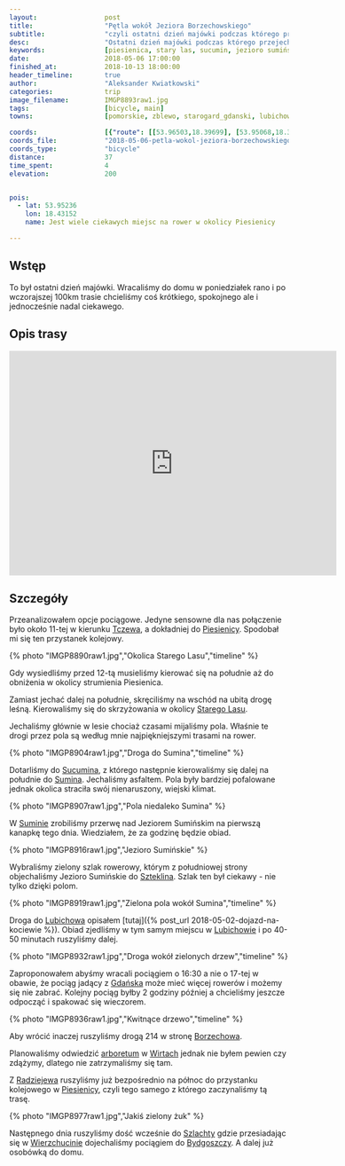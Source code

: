 ```yaml
---
layout:                 post
title:                  "Pętla wokół Jeziora Borzechowskiego"
subtitle:               "czyli ostatni dzień majówki podczas którego przejechaliśmy małą pętelkę między Piesienicą a Lubichowem"
desc:                   "Ostatni dzień majówki podczas którego przejechaliśmy małą pętelkę między Piesienicą a Lubichowem. Trasa ta pokazała mi, że warto wybierać drogi gruntowe. Okolice Starego Lasu były bardzo ładne."
keywords:               [piesienica, stary las, sucumin, jezioro sumińskie, szteklin, lubichowo, borzechowo, wirty, wiosna]
date:                   2018-05-06 17:00:00
finished_at:            2018-10-13 18:00:00
header_timeline:        true
author:                 "Aleksander Kwiatkowski"
categories:             trip
image_filename:         IMGP8893raw1.jpg
tags:                   [bicycle, main]
towns:                  [pomorskie, zblewo, starogard_gdanski, lubichowo]

coords:                 [{"route": [[53.96503,18.39699], [53.95068,18.39983], [53.95210,18.43836], [53.92840,18.43296], [53.91865,18.44987], [53.89792,18.43476], [53.89635,18.42077], [53.88811,18.42909], [53.87222,18.40283], [53.85116,18.40163], [53.85212,18.39605], [53.87075,18.38360], [53.88770,18.34944], [53.90100,18.37871], [53.91779,18.40412], [53.93235,18.40652], [53.95185,18.39957]], "type": "bicycle"}]
coords_file:            "2018-05-06-petla-wokol-jeziora-borzechowskiego.json"
coords_type:            "bicycle"
distance:               37
time_spent:             4
elevation:              200


pois:
  - lat: 53.95236
    lon: 18.43152
    name: Jest wiele ciekawych miejsc na rower w okolicy Piesienicy

---
```


[wiki-tczew]: https://pl.wikipedia.org/wiki/Tczew
[wiki-piesienica]: https://pl.wikipedia.org/wiki/Piesienica
[wiki-stary-las]: https://pl.wikipedia.org/wiki/Stary_Las_(wie%C5%9B_w_wojew%C3%B3dztwie_pomorskim)
[wiki-sucumin]: https://pl.wikipedia.org/wiki/Sucumin
[wiki-sumin]: https://pl.wikipedia.org/wiki/Sumin_(powiat_starogardzki)
[wiki-szteklin]: https://pl.wikipedia.org/wiki/Szteklin
[wiki-lubichowo]: https://pl.wikipedia.org/wiki/Lubichowo
[wiki-gdansk]: https://pl.wikipedia.org/wiki/Gda%C5%84sk
[wiki-borzechowo]: https://pl.wikipedia.org/wiki/Borzechowo
[wiki-wirty]: https://pl.wikipedia.org/wiki/Wirty
[wiki-wirty-arboretum]: https://pl.wikipedia.org/wiki/Arboretum_Wirty
[wiki-radziejewo]: https://pl.wikipedia.org/wiki/Radziejewo_(wojew%C3%B3dztwo_pomorskie)
[wiki-szlachta]: https://pl.wikipedia.org/wiki/Szlachta_(wojew%C3%B3dztwo_pomorskie)
[wiki-wierzchucin]: https://pl.wikipedia.org/wiki/Wierzchucin_(stacja_kolejowa)
[wiki-bydgoszcz]: https://pl.wikipedia.org/wiki/Bydgoszcz


## Wstęp

To był ostatni dzień majówki. Wracaliśmy do domu w poniedziałek rano i po
wczorajszej 100km trasie chcieliśmy coś krótkiego, spokojnego
ale i jednocześnie nadal ciekawego.

## Opis trasy

<iframe height='405' width='590' frameborder='0' allowtransparency='true' scrolling='no' src='https://www.strava.com/activities/1554212365/embed/074d31a1055f4fb6aec073b81e02edaa24a9dc97'></iframe>

## Szczegóły

Przeanalizowałem opcje pociągowe. Jedyne sensowne dla nas połączenie
było około 11-tej w kierunku [Tczewa][wiki-tczew],
a dokładniej do [Piesienicy][wiki-piesienica]. Spodobał mi się
ten przystanek kolejowy.

{% photo "IMGP8890raw1.jpg","Okolica Starego Lasu","timeline" %}

Gdy wysiedliśmy przed 12-tą musieliśmy kierować się na południe
aż do obniżenia w okolicy strumienia Piesienica.

Zamiast jechać dalej na południe, skręciliśmy na wschód na ubitą
drogę leśną. Kierowaliśmy się do skrzyżowania w okolicy
[Starego Lasu][wiki-stary-las].

Jechaliśmy głównie w lesie chociaż czasami mijaliśmy pola.
Właśnie te drogi przez pola są według mnie najpiękniejszymi trasami
na rower.

{% photo "IMGP8904raw1.jpg","Droga do Sumina","timeline" %}

Dotarliśmy do [Sucumina][wiki-sucumin], z którego następnie kierowaliśmy się
dalej na południe do [Sumina][wiki-sumin]. Jechaliśmy asfaltem.
Pola były bardziej pofalowane jednak okolica straciła swój nienaruszony, wiejski
klimat.

{% photo "IMGP8907raw1.jpg","Pola niedaleko Sumina" %}

W [Suminie][wiki-sumin] zrobiliśmy przerwę nad Jeziorem Sumińskim
na pierwszą kanapkę tego dnia. Wiedziałem, że za godzinę
będzie obiad.

{% photo "IMGP8916raw1.jpg","Jezioro Sumińskie" %}

Wybraliśmy zielony szlak rowerowy, którym z południowej strony objechaliśmy
Jezioro Sumińskie do [Szteklina][wiki-szteklin].
Szlak ten był ciekawy - nie tylko dzięki polom.

{% photo "IMGP8919raw1.jpg","Zielona pola wokół Sumina","timeline" %}

Droga do [Lubichowa][wiki-lubichowo] opisałem
[tutaj]({% post_url 2018-05-02-dojazd-na-kociewie %}).
Obiad zjedliśmy w tym samym miejscu w [Lubichowie][wiki-lubichowo] i po
40-50 minutach ruszyliśmy dalej.

{% photo "IMGP8932raw1.jpg","Droga wokół zielonych drzew","timeline" %}

Zaproponowałem abyśmy wracali pociągiem o 16:30 a nie o 17-tej w obawie,
że pociąg jadący z [Gdańska][wiki-gdansk] może mieć więcej rowerów i możemy się
nie zabrać. Kolejny pociąg byłby 2 godziny później a chcieliśmy jeszcze
odpocząć i spakować się wieczorem.

{% photo "IMGP8936raw1.jpg","Kwitnące drzewo","timeline" %}

Aby wrócić inaczej ruszyliśmy drogą 214 w stronę [Borzechowa][wiki-borzechowo].

Planowaliśmy odwiedzić [arboretum][wiki-wirty-arboretum]
w [Wirtach][wiki-wirty] jednak
nie byłem pewien czy zdążymy, dlatego nie zatrzymaliśmy się tam.

Z [Radziejewa][wiki-radziejewo] ruszyliśmy już bezpośrednio na północ
do przystanku kolejowego w [Piesienicy][wiki-piesienica],
czyli tego samego z którego zaczynaliśmy tą trasę.

{% photo "IMGP8977raw1.jpg","Jakiś zielony żuk" %}

Następnego dnia ruszyliśmy dość wcześnie do [Szlachty][wiki-szlachta] gdzie
przesiadając się w [Wierzchucinie][wiki-wierzchucin] dojechaliśmy
pociągiem do [Bydgoszczy][wiki-bydgoszcz]. A dalej już osobówką do domu.
